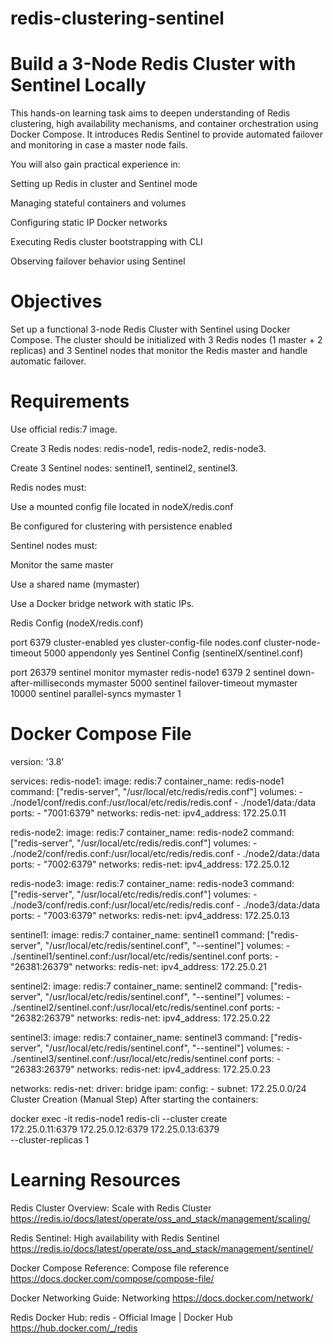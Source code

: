 # redis-clustering-sentinel
Build a 3-Node Redis Cluster with Sentinel Locally
============================================================

This hands-on learning task aims to deepen understanding of Redis clustering, high availability mechanisms, and container orchestration using Docker Compose. It introduces Redis Sentinel to provide automated failover and monitoring in case a master node fails.

You will also gain practical experience in:

Setting up Redis in cluster and Sentinel mode

Managing stateful containers and volumes

Configuring static IP Docker networks

Executing Redis cluster bootstrapping with CLI

Observing failover behavior using Sentinel

Objectives
=====================
Set up a functional 3-node Redis Cluster with Sentinel using Docker Compose. The cluster should be initialized with 3 Redis nodes (1 master + 2 replicas) and 3 Sentinel nodes that monitor the Redis master and handle automatic failover.

Requirements
=======================
Use official redis:7 image.

Create 3 Redis nodes: redis-node1, redis-node2, redis-node3.

Create 3 Sentinel nodes: sentinel1, sentinel2, sentinel3.

Redis nodes must:

Use a mounted config file located in nodeX/redis.conf

Be configured for clustering with persistence enabled

Sentinel nodes must:

Monitor the same master

Use a shared name (mymaster)

Use a Docker bridge network with static IPs.

Redis Config (nodeX/redis.conf)


port 6379
cluster-enabled yes
cluster-config-file nodes.conf
cluster-node-timeout 5000
appendonly yes
Sentinel Config (sentinelX/sentinel.conf)


port 26379
sentinel monitor mymaster redis-node1 6379 2
sentinel down-after-milliseconds mymaster 5000
sentinel failover-timeout mymaster 10000
sentinel parallel-syncs mymaster 1


Docker Compose File
==================================================================================
version: '3.8'

services:
  redis-node1:
    image: redis:7
    container_name: redis-node1
    command: ["redis-server", "/usr/local/etc/redis/redis.conf"]
    volumes:
      - ./node1/conf/redis.conf:/usr/local/etc/redis/redis.conf
      - ./node1/data:/data
    ports:
      - "7001:6379"
    networks:
      redis-net:
        ipv4_address: 172.25.0.11

  redis-node2:
    image: redis:7
    container_name: redis-node2
    command: ["redis-server", "/usr/local/etc/redis/redis.conf"]
    volumes:
      - ./node2/conf/redis.conf:/usr/local/etc/redis/redis.conf
      - ./node2/data:/data
    ports:
      - "7002:6379"
    networks:
      redis-net:
        ipv4_address: 172.25.0.12

  redis-node3:
    image: redis:7
    container_name: redis-node3
    command: ["redis-server", "/usr/local/etc/redis/redis.conf"]
    volumes:
      - ./node3/conf/redis.conf:/usr/local/etc/redis/redis.conf
      - ./node3/data:/data
    ports:
      - "7003:6379"
    networks:
      redis-net:
        ipv4_address: 172.25.0.13

  sentinel1:
    image: redis:7
    container_name: sentinel1
    command: ["redis-server", "/usr/local/etc/redis/sentinel.conf", "--sentinel"]
    volumes:
      - ./sentinel1/sentinel.conf:/usr/local/etc/redis/sentinel.conf
    ports:
      - "26381:26379"
    networks:
      redis-net:
        ipv4_address: 172.25.0.21

  sentinel2:
    image: redis:7
    container_name: sentinel2
    command: ["redis-server", "/usr/local/etc/redis/sentinel.conf", "--sentinel"]
    volumes:
      - ./sentinel2/sentinel.conf:/usr/local/etc/redis/sentinel.conf
    ports:
      - "26382:26379"
    networks:
      redis-net:
        ipv4_address: 172.25.0.22

  sentinel3:
    image: redis:7
    container_name: sentinel3
    command: ["redis-server", "/usr/local/etc/redis/sentinel.conf", "--sentinel"]
    volumes:
      - ./sentinel3/sentinel.conf:/usr/local/etc/redis/sentinel.conf
    ports:
      - "26383:26379"
    networks:
      redis-net:
        ipv4_address: 172.25.0.23

networks:
  redis-net:
    driver: bridge
    ipam:
      config:
        - subnet: 172.25.0.0/24
Cluster Creation (Manual Step)
After starting the containers:



docker exec -it redis-node1 redis-cli --cluster create \
  172.25.0.11:6379 172.25.0.12:6379 172.25.0.13:6379 \
  --cluster-replicas 1


Learning Resources
==================================
Redis Cluster Overview: Scale with Redis Cluster https://redis.io/docs/latest/operate/oss_and_stack/management/scaling/ 

Redis Sentinel: High availability with Redis Sentinel https://redis.io/docs/latest/operate/oss_and_stack/management/sentinel/

Docker Compose Reference: Compose file reference https://docs.docker.com/compose/compose-file/

Docker Networking Guide: Networking https://docs.docker.com/network/

Redis Docker Hub: redis - Official Image | Docker Hub  https://hub.docker.com/_/redis
